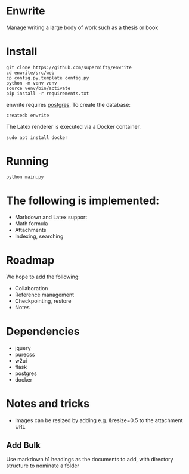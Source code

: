 # Enwrite
Manage writing a large body of work such as a thesis or book

# Install
```
git clone https://github.com/supernifty/enwrite
cd enwrite/src/web
cp config.py.template config.py
python -m venv venv
source venv/bin/activate
pip install -r requirements.txt
```

enwrite requires [postgres](https://www.postgresql.org).
To create the database:
```
createdb enwrite
```

The Latex renderer is executed via a Docker container.
```
sudo apt install docker
```

# Running
```
python main.py
```

# The following is implemented:
* Markdown and Latex support
* Math formula
* Attachments
* Indexing, searching

# Roadmap
We hope to add the following:
* Collaboration
* Reference management
* Checkpointing, restore
* Notes

# Dependencies
* jquery
* purecss
* w2ui
* flask
* postgres
* docker

# Notes and tricks

* Images can be resized by adding e.g. &resize=0.5 to the attachment URL

## Add Bulk

Use markdown h1 headings as the documents to add, with directory structure to nominate a folder
